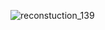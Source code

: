 ![reconstuction_139](https://user-images.githubusercontent.com/19265337/153461836-82e175ec-4620-49af-8fa9-2a32f6195344.png)

